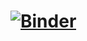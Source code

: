 # [![Binder](https://mybinder.org/badge_logo.svg)](https://mybinder.org/v2/gh/abgacs/MEWALP_origin/main?urlpath=voila%2Frender%2FMEWALP_main.ipynb)
